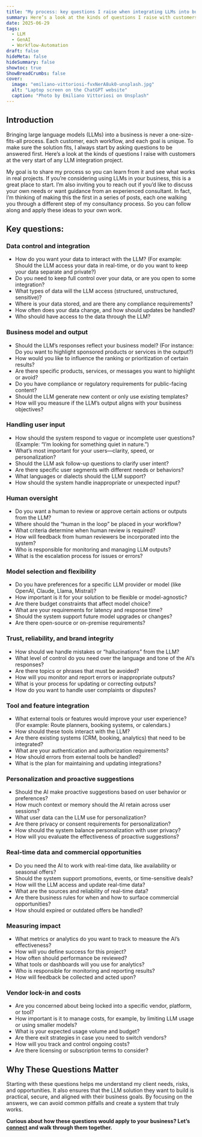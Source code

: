 ```yaml
---
title: "My process: key questions I raise when integrating LLMs into business workflows"
summary: Here’s a look at the kinds of questions I raise with customers at the very start of any LLM integration project.
date: 2025-06-29
tags:
  - LLM
  - GenAI
  - Workflow-Automation
draft: false
hideMeta: false
hideSummary: false
showtoc: true
ShowBreadCrumbs: false
cover:
  image: "emiliano-vittoriosi-fvxNerA8uk0-unsplash.jpg"
  alt: "Laptop screen on the ChatGPT website"
  caption: "Photo by Emiliano Vittoriosi on Unsplash"
---
```


## Introduction

Bringing large language models (LLMs) into a business is never a one-size-fits-all process. Each customer, each workflow, and each goal is unique. To make sure the solution fits, I always start by asking questions to be answered first. Here’s a look at the kinds of questions I raise with customers at the very start of any LLM integration project.

My goal is to share my process so you can learn from it and see what works in real projects. If you’re considering using LLMs in your business, this is a great place to start. I’m also inviting you to reach out if you’d like to discuss your own needs or want guidance from an experienced consultant. In fact, I’m thinking of making this the first in a series of posts, each one walking you through a different step of my consultancy process. So you can follow along and apply these ideas to your own work.

## Key questions:

### Data control and integration

- How do you want your data to interact with the LLM?
(For example: Should the LLM access your data in real-time, or do you want to keep your data separate and private?)
- Do you need to keep full control over your data, or are you open to some integration?
- What types of data will the LLM access (structured, unstructured, sensitive)?
- Where is your data stored, and are there any compliance requirements?
- How often does your data change, and how should updates be handled?
- Who should have access to the data through the LLM?

### Business model and output

- Should the LLM’s responses reflect your business model?
(For instance: Do you want to highlight sponsored products or services in the output?)
- How would you like to influence the ranking or prioritization of certain results?
- Are there specific products, services, or messages you want to highlight or avoid?
- Do you have compliance or regulatory requirements for public-facing content?
- Should the LLM generate new content or only use existing templates?
- How will you measure if the LLM’s output aligns with your business objectives?

### Handling user input

- How should the system respond to vague or incomplete user questions?
(Example: “I’m looking for something quiet in nature.”)
- What’s most important for your users—clarity, speed, or personalization?
- Should the LLM ask follow-up questions to clarify user intent?
- Are there specific user segments with different needs or behaviors?
- What languages or dialects should the LLM support?
- How should the system handle inappropriate or unexpected input?

### Human oversight

- Do you want a human to review or approve certain actions or outputs from the LLM?
- Where should the “human in the loop” be placed in your workflow?
- What criteria determine when human review is required?
- How will feedback from human reviewers be incorporated into the system?
- Who is responsible for monitoring and managing LLM outputs?
- What is the escalation process for issues or errors?

### Model selection and flexibility

- Do you have preferences for a specific LLM provider or model (like OpenAI, Claude, Llama, Mistral)?
- How important is it for your solution to be flexible or model-agnostic?
- Are there budget constraints that affect model choice?
- What are your requirements for latency and response time?
- Should the system support future model upgrades or changes?
- Are there open-source or on-premise requirements?

### Trust, reliability, and brand integrity

- How should we handle mistakes or “hallucinations” from the LLM?
- What level of control do you need over the language and tone of the AI’s responses?
- Are there topics or phrases that must be avoided?
- How will you monitor and report errors or inappropriate outputs?
- What is your process for updating or correcting outputs?
- How do you want to handle user complaints or disputes?

### Tool and feature integration

- What external tools or features would improve your user experience?
(For example: Route planners, booking systems, or calendars.)
- How should these tools interact with the LLM?
- Are there existing systems (CRM, booking, analytics) that need to be integrated?
- What are your authentication and authorization requirements?
- How should errors from external tools be handled?
- What is the plan for maintaining and updating integrations?

### Personalization and proactive suggestions

- Should the AI make proactive suggestions based on user behavior or preferences?
- How much context or memory should the AI retain across user sessions?
- What user data can the LLM use for personalization?
- Are there privacy or consent requirements for personalization?
- How should the system balance personalization with user privacy?
- How will you evaluate the effectiveness of proactive suggestions?

### Real-time data and commercial opportunities

- Do you need the AI to work with real-time data, like availability or seasonal offers?
- Should the system support promotions, events, or time-sensitive deals?
- How will the LLM access and update real-time data?
- What are the sources and reliability of real-time data?
- Are there business rules for when and how to surface commercial opportunities?
- How should expired or outdated offers be handled?

### Measuring impact

- What metrics or analytics do you want to track to measure the AI’s effectiveness?
- How will you define success for this project?
- How often should performance be reviewed?
- What tools or dashboards will you use for analytics?
- Who is responsible for monitoring and reporting results?
- How will feedback be collected and acted upon?

### Vendor lock-in and costs

- Are you concerned about being locked into a specific vendor, platform, or tool?
- How important is it to manage costs, for example, by limiting LLM usage or using smaller models?
- What is your expected usage volume and budget?
- Are there exit strategies in case you need to switch vendors?
- How will you track and control ongoing costs?
- Are there licensing or subscription terms to consider?

## Why These Questions Matter

Starting with these questions helps me understand my client needs, risks, and opportunities. It also ensures that the LLM solution they want to build is practical, secure, and aligned with their business goals. By focusing on the answers, we can avoid common pitfalls and create a system that truly works.

**Curious about how these questions would apply to your business? Let’s [connect](#popup) and walk through them together.**
